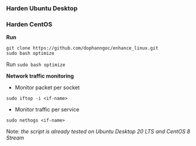 ### Harden Ubuntu Desktop
### Harden CentOS

**Run**


```
git clone https://github.com/dophanngoc/enhance_linux.git
sudo bash optimize
```



Run `sudo bash optimize`


**Network traffic monitoring**

- Monitor packet per socket

`sudo iftop -i <if-name>`

- Monitor traffic per service

`sudo nethogs <if-name>`

Note: _the script is already tested on Ubuntu Desktop 20 LTS and CentOS 8 Stream_ 
